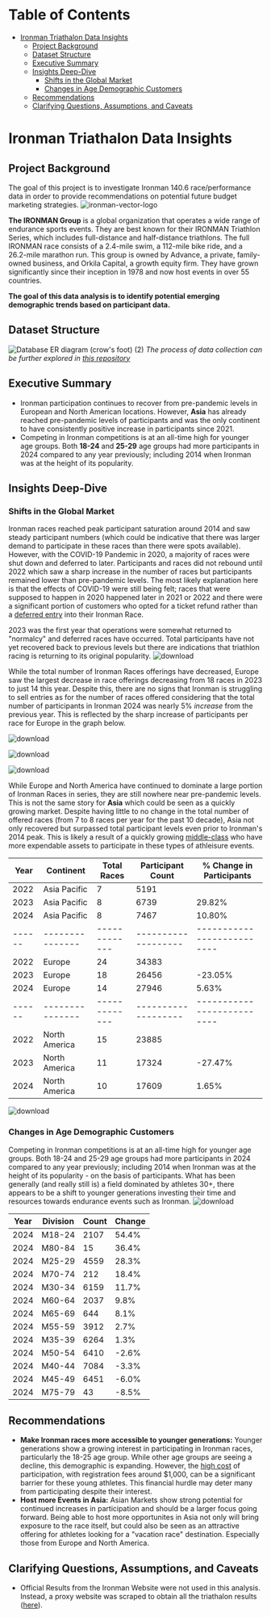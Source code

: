 <!-- TOC start (generated with https://github.com/derlin/bitdowntoc) -->
# Table of Contents
- [Ironman Triathalon Data Insights](#ironman-triathalon-data-insights)
   * [Project Background](#project-background)
   * [Dataset Structure](#dataset-structure)
   * [Executive Summary](#executive-summary)
   * [Insights Deep-Dive](#insights-deep-dive)
      + [Shifts in the Global Market](#shifts-in-the-global-market)
      + [Changes in Age Demographic Customers](#changes-in-age-demographic-customers)
   * [Recommendations](#recommendations)
   * [Clarifying Questions, Assumptions, and Caveats](#clarifying-questions-assumptions-and-caveats)

<!-- TOC end -->

<!-- TOC --><a name="ironman-triathalon-data-insights"></a>
# Ironman Triathalon Data Insights

<!-- TOC --><a name="project-background"></a>
## Project Background
The goal of this project is to investigate Ironman 140.6 race/performance data in order to provide recommendations on potential future budget marketing strategies.
![ironman-vector-logo](https://github.com/user-attachments/assets/278813d3-4561-4c4e-93d2-ac2405195481)

**The IRONMAN Group** is a global organization that operates a wide range of endurance sports events. They are best known for their IRONMAN Triathlon Series, which includes full-distance and half-distance triathlons. The full IRONMAN race consists of a 2.4-mile swim, a 112-mile bike ride, and a 26.2-mile marathon run. This group is owned by Advance, a private, family-owned business, and Orkila Capital, a growth equity firm. They have grown significantly since their inception in 1978 and now host events in over 55 countries.

**The goal of this data analysis is to identify potential emerging demographic trends based on participant data.**

<!-- TOC --><a name="dataset-structure"></a>
## Dataset Structure
![Database ER diagram (crow's foot) (2)](https://github.com/user-attachments/assets/31da0771-93be-42cb-91b4-1c167e2d3e01)
*The process of data collection can be further explored in [this repository](https://github.com/miguswong/IronmanScraper)*

<!-- TOC --><a name="executive-summary"></a>
## Executive Summary
* Ironman participation continues to recover from pre-pandemic levels in European and North American locations. However, **Asia** has already reached pre-pandemic levels of participants and was the only continent to have consistently positive increase in participants since 2021. 
* Competing in Ironman competitions is at an all-time high for younger age groups. Both **18-24** and **25-29** age groups had more participants in 2024 compared to any year previously; including 2014 when Ironman was at the height of its popularity.
<!-- TOC --><a name="insights-deep-dive"></a>

## Insights Deep-Dive
<!-- TOC --><a name="shifts-in-the-global-market"></a>
### Shifts in the Global Market
Ironman races reached peak participant saturation around 2014 and saw steady participant numbers (which could be indicative that there was larger demand to participate in these races than there were spots available). However, with the COVID-19 Pandemic in 2020, a majority of races were shut down and deferred to later. Participants and races did not rebound until 2022 which saw a sharp increase in the number of races but participants remained lower than pre-pandemic levels. The most likely explanation here is that the effects of COVID-19 were still being felt; races that were supposed to happen in 2020 happened later in 2021 or 2022 and there were a significant portion of customers who opted for a ticket refund rather than a [deferred entry](https://www.ironman.com/covid-options-north-america) into their Ironman Race. 

2023 was the first year that operations were somewhat returned to "normalcy" and deferred races have occurred. Total participants have not yet recovered back to previous levels but there are indications that triathlon racing is returning to its original popularity. 
![download](https://github.com/user-attachments/assets/21bcef7c-cae0-49fb-afc1-d6321a8f72fe)

While the total number of Ironman Races offerings have decreased, Europe saw the largest decrease in race offerings decreasing from 18 races in 2023 to just 14 this year. Despite this, there are no signs that Ironman is struggling to sell entries as for the number of races offered considering that the total number of participants in Ironman 2024 was nearly 5% *increase* from the previous year. This is reflected by the sharp increase of participants per race for Europe in the graph below.

![download](https://github.com/user-attachments/assets/9eb5abc5-5aff-4419-847a-44980025ce4f)

![download](https://github.com/user-attachments/assets/faf3318d-59f4-479b-82c9-d0336cc8c76a)

![download](https://github.com/user-attachments/assets/05ad46be-bf2a-47e0-986f-3ed43ee4ae6a)


While Europe and North America have continued to dominate a large portion of Ironman Races in series, they are still nowhere near pre-pandemic levels. This is not the same story for **Asia** which could be seen as a quickly growing market. Despite having little to no change in the total number of offered races (from 7 to 8 races per year for the past 10 decade), Asia not only recovered but surpassed total participant levels even prior to Ironman's 2014 peak. This is likely a result of a quickly growing [middle-class](https://www.futuresplatform.com/blog/asia-growing-middle-class-reshaping-global-consumption#:~:text=Based%20on%20Pew's%20income%20classification,of%20the%20entire%20Chinese%20population.) who have more expendable assets to participate in these types of athleisure events. 


| Year | Continent     | Total Races | Participant Count | % Change in Participants |
|------|---------------|-------------|-------------------|--------------------------|
| 2022 | Asia Pacific  | 7           | 5191              |                          |
| 2023 | Asia Pacific  | 8           | 6739              | 29.82%                   |
| 2024 | Asia Pacific  | 8           | 7467              | 10.80%                   |
|------|---------------|-------------|-------------------|--------------------------|
| 2022 | Europe        | 24          | 34383             |                          |
| 2023 | Europe        | 18          | 26456             | -23.05%                  |
| 2024 | Europe        | 14          | 27946             | 5.63%                    |
|------|---------------|-------------|-------------------|--------------------------|
| 2022 | North America | 15          | 23885             |                          |
| 2023 | North America | 11          | 17324             | -27.47%                  |
| 2024 | North America | 10          | 17609             | 1.65%                    |


![download](https://github.com/user-attachments/assets/733f21ce-5a21-4814-a4ad-a49f4ca0b54c)

<!-- TOC --><a name="changes-in-age-demographic-customers"></a>
### Changes in Age Demographic Customers
Competing in Ironman competitions is at an all-time high for younger age groups. Both 18-24 and 25-29 age groups had more participants in 2024 compared to any year previously; including 2014 when Ironman was at the height of its popularity - on the basis of participants. What has been generally (and really still is) a field dominated by athletes 30+, there appears to be a shift to younger generations investing their time and resources towards endurance events such as Ironman.
![download](https://github.com/user-attachments/assets/b4a070a0-8cd2-4fc2-a85b-cfc4f9449c48)

| Year | Division | Count | Change |
|------|----------|-------|--------|
| 2024 | M18-24   | 2107  | 54.4%  |
| 2024 | M80-84   | 15    | 36.4%  |
| 2024 | M25-29   | 4559  | 28.3%  |
| 2024 | M70-74   | 212   | 18.4%  |
| 2024 | M30-34   | 6159  | 11.7%  |
| 2024 | M60-64   | 2037  | 9.8%   |
| 2024 | M65-69   | 644   | 8.1%   |
| 2024 | M55-59   | 3912  | 2.7%   |
| 2024 | M35-39   | 6264  | 1.3%   |
| 2024 | M50-54   | 6410  | -2.6%  |
| 2024 | M40-44   | 7084  | -3.3%  |
| 2024 | M45-49   | 6451  | -6.0%  |
| 2024 | M75-79   | 43    | -8.5%  |


<!-- TOC --><a name="recommendations"></a>
## Recommendations
* **Make Ironman races more accessible to younger generations:** Younger generations show a growing interest in participating in Ironman races, particularly the 18-25 age group. While other age groups are seeing a decline, this demographic is expanding. However, the [high cost](https://www.triathlonish.com/p/how-much-does-it-cost-to-do-an-ironman) of participation, with registration fees around $1,000, can be a significant barrier for these young athletes. This financial hurdle may deter many from participating despite their interest.
* **Host more Events in Asia:** Asian Markets show strong potential for continued increases in participation and should be a larger focus going forward. Being able to host more opportunites in Asia not only will bring exposure to the race itself, but could also be seen as an attractive offering for athletes looking for a "vacation race" destination. Especially those from Europe and North America.

<!-- TOC --><a name="clarifying-questions-assumptions-and-caveats"></a>
## Clarifying Questions, Assumptions, and Caveats
* Official Results from the Ironman Website were not used in this analysis. Instead, a proxy website was scraped to obtain all the triathalon results ([here](https://www.coachcox.co.uk/imstats/race/185/results/)).
